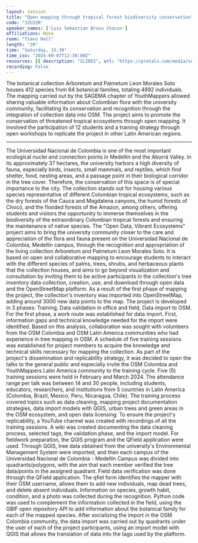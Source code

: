 ```yaml
---
layout: session
title: "Open mapping through tropical forest biodiversity conservation"
code: "3ZU3ZR"
speaker_names: ['Luis Sebastian Bravo Chacon']
affiliations: None
room: "Tsavo Hall"
length: "20"
time: "Saturday, 15:30"
time_iso: "2024-09-07T12:30:00Z"
resources: [{ description: "SLIDES", url: "https://pretalx.com/media/sotm2024/submissions/3ZU3ZR/resources/SOTM_NYROBI_OPEN_MAPPING_TROUGH_TROPIAL_FOREST_CON_otbpmyW.pdf" }]
recording: False
---
```


The botanical collection Arboretum and Palmetum Leon Morales Soto houses 412 species from 64 botanical families, totaling 4892 individuals. The mapping carried out by the SAGEMA chapter of YouthMappers allowed sharing valuable information about Colombian flora with the university community, facilitating its conservation and recognition through the integration of collection data into OSM. The project aims to promote the conservation of threatened tropical ecosystems through open mapping. It involved the participation of 12 students and a training strategy through open workshops to replicate the project in other Latin American regions.

<hr>

The Universidad Nacional de Colombia is one of the most important ecological nuclei and connection points in Medellín and the Aburrá Valley. In its approximately 37 hectares, the university harbors a high diversity of fauna, especially birds, insects, small mammals, and reptiles, which find shelter, food, nesting areas, and a passage point in their biological corridor in the tree cover. Therefore, the conservation of this space is of special importance to the city. The collection stands out for housing various species representative of different Colombian tropical ecosystems, such as the dry forests of the Cauca and Magdalena canyons, the humid forests of Chocó, and the flooded forests of the Amazon, among others, offering students and visitors the opportunity to immerse themselves in the biodiversity of the extraordinary Colombian tropical forests and ensuring the maintenance of native species.
The &#34;Open Data, Vibrant Ecosystems&#34; project aims to bring the university community closer to the care and appreciation of the flora and fauna present on the Universidad Nacional de Colombia, Medellín campus, through the recognition and appropriation of the living collection Arboretum and Palmetum Leon Morales Soto. It is based on open and collaborative mapping to encourage students to interact with the different species of palms, trees, shrubs, and herbaceous plants that the collection houses, and aims to go beyond visualization and consultation by inviting them to be active participants in the collection's tree inventory data collection, creation, use, and download through open data and the OpenStreetMap platform.
As a result of the first phase of mapping the project, the collection's inventory was imported into OpenStreetMap, adding around 3000 new data points to the map. The project is developed in 3 phases: Training, Data validation in office and field, Data import to OSM. For the first phase, a work route was established for data import. First, information gaps and technical knowledge needed for the import were identified. Based on this analysis, collaboration was sought with volunteers from the OSM Colombia and OSM Latin America communities who had experience in tree mapping in OSM.
A schedule of five training sessions was established for project members to acquire the knowledge and technical skills necessary for mapping the collection. As part of the project's dissemination and replicability strategy, it was decided to open the talks to the general public and especially invite the OSM Colombia and YouthMappers Latin America community to the training cycle. Five (5) training sessions were held in February and March 2024. The attendance range per talk was between 14 and 30 people, including students, educators, researchers, and institutions from 5 countries in Latin America (Colombia, Brazil, Mexico, Peru, Nicaragua, Chile). 
The training process covered topics such as data cleaning, mapping project documentation strategies, data import models with QGIS, urban trees and green areas in the OSM ecosystem, and open data licensing. To ensure the project's replicability, a YouTube channel was created with recordings of all the training sessions. A wiki was created documenting the data cleaning process, selected tags, the validation phase, and the import model. 
For fieldwork preparation, the QGIS program and the QField application were used. Through QGIS, tree data obtained from the university's Environmental Management System were imported, and then each campus of the Universidad Nacional de Colombia - Medellín Campus was divided into quadrants/polygons, with the aim that each member verified the tree data/points in the assigned quadrant. Field data verification was done through the QField application. The qfiel form identifies the mapper with their OSM username, allows them to add new individuals, map dead trees, and delete absent individuals. Information on species, growth habit, condition, and a photo was collected during the recognition. 
Python code was used to complement the information collected in the field, using the GBIF open repository API to add information about the botanical family for each of the mapped species. 
After socializing the import in the OSM Colombia community, the data import was carried out by quadrants under the user of each of the project participants, using an import model with QGIS that allows the translation of data into the tags used by the platform.

